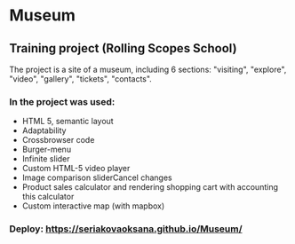 # Museum
## Training project (Rolling Scopes School)
The project is a site of a museum, including 6 sections: "visiting", "explore", "video", "gallery", "tickets", "contacts".
### In the project was used:
- HTML 5, semantic layout
- Adaptability
- Crossbrowser code
- Burger-menu
- Infinite slider
- Custom HTML-5 video player
- Image comparison sliderCancel changes
- Product sales calculator and rendering shopping cart with accounting this calculator
- Custom interactive map (with mapbox)
### Deploy: https://seriakovaoksana.github.io/Museum/
